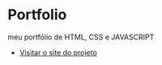 # Portfolio
 meu portfólio de HTML, CSS e JAVASCRIPT

* [Visitar o site do projeto](https://gkptan.github.io/Portfolio/)